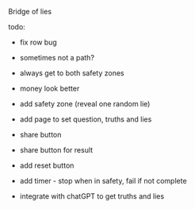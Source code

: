 Bridge of lies


todo:
* fix row bug
* sometimes not a path?
* always get to both safety zones


* money look better

* add safety zone (reveal one random lie)

* add page to set question, truths and lies
* share button

* share button for result
 
* add reset button

* add timer - stop when in safety, fail if not complete

* integrate with chatGPT to get truths and lies

